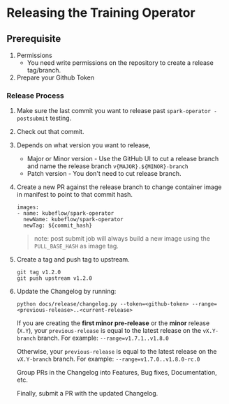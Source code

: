# Releasing the Training Operator

## Prerequisite

1. Permissions
   - You need write permissions on the repository to create a release tag/branch.
2. Prepare your Github Token


### Release Process

1. Make sure the last commit you want to release past `spark-operator -postsubmit` testing.

2. Check out that commit.

3. Depends on what version you want to release,

   - Major or Minor version - Use the GitHub UI to cut a release branch and name the release branch `v{MAJOR}.${MINOR}-branch`
   - Patch version - You don't need to cut release branch.

4. Create a new PR against the release branch to change container image in manifest to point to that commit hash.

   ```
   images:
   - name: kubeflow/spark-operator 
     newName: kubeflow/spark-operator
     newTag: ${commit_hash}
   ```

   > note: post submit job will always build a new image using the `PULL_BASE_HASH` as image tag.

5. Create a tag and push tag to upstream.

   ```
   git tag v1.2.0
   git push upstream v1.2.0
   ```

6. Update the Changelog by running:

   ```
   python docs/release/changelog.py --token=<github-token> --range=<previous-release>..<current-release>
   ```

   If you are creating the **first minor pre-release** or the **minor** release (`X.Y`), your
   `previous-release` is equal to the latest release on the `vX.Y-branch` branch.
   For example: `--range=v1.7.1..v1.8.0`

   Otherwise, your `previous-release` is equal to the latest release on the `vX.Y-branch` branch.
   For example: `--range=v1.7.0..v1.8.0-rc.0`

   Group PRs in the Changelog into Features, Bug fixes, Documentation, etc.

   Finally, submit a PR with the updated Changelog.
